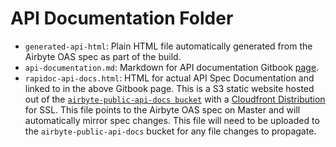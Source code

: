 # API Documentation Folder

- `generated-api-html`: Plain HTML file automatically generated from the Airbyte OAS spec as part of
  the build.
- `api-documentation.md`: Markdown for API documentation Gitbook
  [page](https://docs.airbyte.com/api-documentation).
- `rapidoc-api-docs.html`: HTML for actual API Spec Documentation and linked to in the above Gitbook
  page. This is a S3 static website hosted out of the
  [`airbyte-public-api-docs bucket`](https://s3.console.aws.amazon.com/s3/buckets/airbyte-public-api-docs?region=us-east-2&tab=objects)
  with a
  [Cloudfront Distribution](https://console.aws.amazon.com/cloudfront/home?#distribution-settings:E35VD0IIC8YUEW)
  for SSL. This file points to the Airbyte OAS spec on Master and will automatically mirror spec
  changes. This file will need to be uploaded to the `airbyte-public-api-docs` bucket for any file
  changes to propagate.
